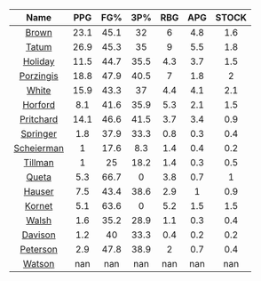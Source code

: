 |                                     Name                                     |  PPG  |  FG%  |  3P%  |  RBG  |  APG  |  STOCK  |
|:----------------------------------------------------------------------------:|:-----:|:-----:|:-----:|:-----:|:-----:|:-------:|
|      [Brown](https://www.espn.com/nba/player/_/id/3917376/jaylen-brown)      | 23.1  | 45.1  |  32   |   6   |  4.8  |   1.6   |
|      [Tatum](https://www.espn.com/nba/player/_/id/4065648/jayson-tatum)      | 26.9  | 45.3  |  35   |   9   |  5.5  |   1.8   |
|      [Holiday](https://www.espn.com/nba/player/_/id/3995/jrue-holiday)       | 11.5  | 44.7  | 35.5  |  4.3  |  3.7  |   1.5   |
| [Porzingis](https://www.espn.com/nba/player/_/id/3102531/kristaps-porzingis) | 18.8  | 47.9  | 40.5  |   7   |  1.8  |    2    |
|     [White](https://www.espn.com/nba/player/_/id/3078576/derrick-white)      | 15.9  | 43.3  |  37   |  4.4  |  4.1  |   2.1   |
|       [Horford](https://www.espn.com/nba/player/_/id/3213/al-horford)        |  8.1  | 41.6  | 35.9  |  5.3  |  2.1  |   1.5   |
|  [Pritchard](https://www.espn.com/nba/player/_/id/4066354/payton-pritchard)  | 14.1  | 46.6  | 41.5  |  3.7  |  3.4  |   0.9   |
|   [Springer](https://www.espn.com/nba/player/_/id/4432164/jaden-springer)    |  1.8  | 37.9  | 33.3  |  0.8  |  0.3  |   0.4   |
| [Scheierman](https://www.espn.com/nba/player/_/id/4593841/baylor-scheierman) |   1   | 17.6  |  8.3  |  1.4  |  0.4  |   0.2   |
|    [Tillman](https://www.espn.com/nba/player/_/id/4277964/xavier-tillman)    |   1   |  25   | 18.2  |  1.4  |  0.3  |   0.5   |
|     [Queta](https://www.espn.com/nba/player/_/id/4397424/neemias-queta)      |  5.3  | 66.7  |   0   |  3.8  |  0.7  |    1    |
|      [Hauser](https://www.espn.com/nba/player/_/id/4065804/sam-hauser)       |  7.5  | 43.4  | 38.6  |  2.9  |   1   |   0.9   |
|      [Kornet](https://www.espn.com/nba/player/_/id/3064560/luke-kornet)      |  5.1  | 63.6  |   0   |  5.2  |  1.5  |   1.5   |
|      [Walsh](https://www.espn.com/nba/player/_/id/4683689/jordan-walsh)      |  1.6  | 35.2  | 28.9  |  1.1  |  0.3  |   0.4   |
|      [Davison](https://www.espn.com/nba/player/_/id/4576085/jd-davison)      |  1.2  |  40   | 33.3  |  0.4  |  0.2  |   0.2   |
|    [Peterson](https://www.espn.com/nba/player/_/id/4397689/drew-peterson)    |  2.9  | 47.8  | 38.9  |   2   |  0.7  |   0.4   |
|     [Watson](https://www.espn.com/nba/player/_/id/4431705/anton-watson)      |  nan  |  nan  |  nan  |  nan  |  nan  |   nan   |
